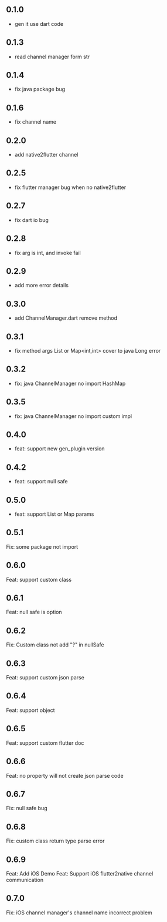 ## 0.1.0

* gen it use dart code

## 0.1.3

* read channel manager form str

## 0.1.4

* fix java package bug

## 0.1.6

* fix channel name

## 0.2.0

* add  native2flutter channel

## 0.2.5

* fix flutter manager bug when no native2flutter

## 0.2.7

* fix dart io bug

## 0.2.8

* fix arg is int, and invoke fail

## 0.2.9

* add more error details

## 0.3.0

* add ChannelManager.dart remove method

## 0.3.1

* fix method args List<int> or Map<int,int> cover to java Long error

## 0.3.2

* fix:  java ChannelManager no import HashMap

## 0.3.5

* fix:  java ChannelManager no import custom impl

## 0.4.0

* feat: support new gen_plugin version

## 0.4.2

* feat: support null safe

## 0.5.0

* feat: support List or Map params

## 0.5.1

Fix: some package not import

## 0.6.0

Feat: support custom class

## 0.6.1

Feat: null safe is option

## 0.6.2

Fix: Custom class not add "?" in nullSafe

## 0.6.3

Feat: support custom json parse

## 0.6.4

Feat: support object

## 0.6.5

Feat: support custom flutter doc

## 0.6.6

Feat: no property will not create json parse code

## 0.6.7

Fix: null safe bug

## 0.6.8

Fix: custom class return type parse error

## 0.6.9

Feat: Add iOS Demo
Feat: Support iOS flutter2native channel communication

## 0.7.0

Fix: iOS channel manager's channel name incorrect problem